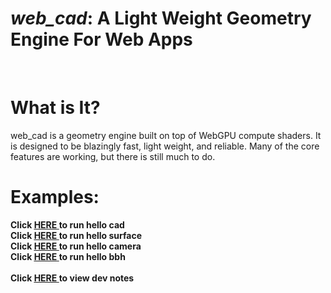 <h1><b><i>web_cad</i></b>: A Light Weight Geometry Engine For Web Apps</h2>

<br>
<h1>What is It?</h1>
web_cad is a geometry engine built on top of WebGPU compute shaders. It is designed to be blazingly fast, light weight, and reliable. Many of the core features are working, but there is still much to do.

<h1>Examples:</h1>
<h4 style="margin:0px; padding:0px;"> Click <a href="https://nicholasdrian.github.io/web_cad/examples/01_hello_cad/dist/index.html"> <u>HERE</u> </a> to run hello cad</h4>
<h4 style="margin:0px; padding:0px;"> Click <a href="https://nicholasdrian.github.io/web_cad/examples/02_hello_surface/dist/index.html"> <u>HERE</u> </a> to run hello surface</h4>
<h4 style="margin:0px; padding:0px;"> Click <a href="https://nicholasdrian.github.io/web_cad/examples/03_hello_camera/dist/index.html"> <u>HERE</u> </a> to run hello camera</h4>
<h4 style="margin:0px; padding:0px;"> Click <a href="https://nicholasdrian.github.io/web_cad/examples/04_hello_bbh/dist/index.html"> <u>HERE</u> </a> to run hello bbh</h4>

<br>

<h4 style="margin:0px; padding:0px;"> Click <a href="https://nicholasdrian.github.io/web_cad/docs/working_notes.html"> <u>HERE</u> </a> to view dev notes</h4>

